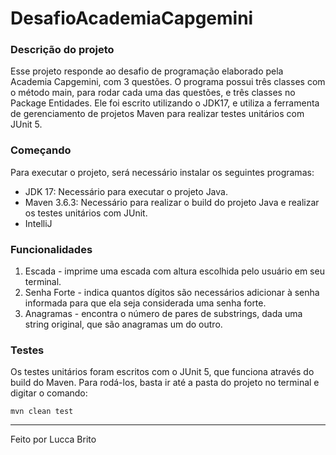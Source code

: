 # DesafioAcademiaCapgemini

### Descrição do projeto
Esse projeto responde ao desafio de programação elaborado pela Academia Capgemini, com 3 questões. O programa possui três classes com o método main, para rodar cada uma das questões, e três classes no Package Entidades. Ele foi escrito utilizando o JDK17, e utiliza a ferramenta de gerenciamento de projetos Maven para realizar testes unitários com JUnit 5. 

### Começando
Para executar o projeto, será necessário instalar os seguintes programas:

- JDK 17: Necessário para executar o projeto Java.
- Maven 3.6.3: Necessário para realizar o build do projeto Java e realizar os testes unitários com JUnit.
- IntelliJ

### Funcionalidades

1. Escada - imprime uma escada com altura escolhida pelo usuário em seu terminal.
2. Senha Forte - indica quantos dígitos são necessários adicionar à senha informada para que ela seja considerada uma senha forte.
3. Anagramas - encontra o número de pares de substrings, dada uma string original, que são anagramas um do outro.

### Testes

Os testes unitários foram escritos com o JUnit 5, que funciona através do build do Maven. Para rodá-los, basta ir até a pasta do projeto no terminal e digitar o comando: 
```
mvn clean test
```

---

Feito por Lucca Brito
